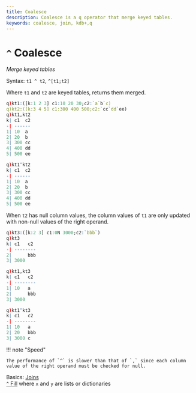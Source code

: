 ```yaml
---
title: Coalesce
description: Coalesce is a q operator that merge keyed tables.
keywords: coalesce, join, kdb+,q
---
```

# `^` Coalesce






_Merge keyed tables_

Syntax: `t1 ^ t2`, `^[t1;t2]`

Where `t1` and `t2` are keyed tables, 
returns them merged.

```q
q)kt1:([k:1 2 3] c1:10 20 30;c2:`a`b`c)
q)kt2:([k:3 4 5] c1:300 400 500;c2:`cc`dd`ee)
q)kt1,kt2
k| c1  c2
-| ------
1| 10  a
2| 20  b
3| 300 cc
4| 400 dd
5| 500 ee

q)kt1^kt2
k| c1  c2
-| ------
1| 10  a
2| 20  b
3| 300 cc
4| 400 dd
5| 500 ee
```

When `t2` has null column values, the column values of `t1` are only updated with non-null values of the right operand.

```q
q)kt3:([k:2 3] c1:0N 3000;c2:`bbb`)
q)kt3
k| c1   c2
-| --------
2|      bbb
3| 3000

q)kt1,kt3
k| c1   c2
-| --------
1| 10   a
2|      bbb
3| 3000

q)kt1^kt3
k| c1   c2
-| --------
1| 10   a
2| 20   bbb
3| 3000 c
```


!!! note "Speed"

    The performance of `^` is slower than that of `,` since each column value of the right operand must be checked for null.


<i class="far fa-hand-point-right"></i> 
Basics: [Joins](../basics/joins.md)  
[`^` Fill](fill.md) where `x` and `y` are lists or dictionaries

